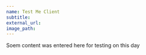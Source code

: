 ```yaml
---
name: Test Me Client
subtitle:
external_url:
image_path:
---
```


Soem content was entered here for testing on this day